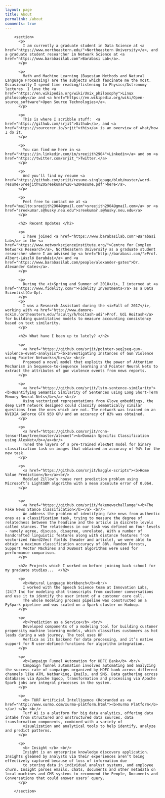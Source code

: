 ```yaml
---
layout: page
title: About
permalink: /about
comments: true
---
```


<div class="row justify-content-between">
<div class="col-md-8 pr-5">

        <section>  
          <p>
	        I am currently a graduate student in Data Science at <a href="https://www.northeastern.edu/">Northeastern University</a>, and a graduate student researcher in Network Science at <a href="https://www.barabasilab.com">Barabasi Lab</a>.
          </p>

          <p>
	        Math and Machine Learning (Bayesian Methods and Natural Language Processing) are the subjects which fascinate me the most. Occasionally I spend time reading/listening to Physics/Astronomy lectures. I love the <a href="https://en.wikipedia.org/wiki/Unix_philosophy">Linux philosophy</a> and <a href="https://en.wikipedia.org/wiki/Open-source_software">Open Source Technologies</a>.
          </p>

          <p>
	        This is where I scribble stuff:  <a href="https://github.com/srjit">Github</a>, and <a href="https://sourcerer.io/srjit">this</a> is an overview of what/how I do it.
          </p>

          <p>
	        You can find me here in <a href="https://in.linkedin.com/in/sreejith2904">Linkedin</a> and on <a href="https://twitter.com/srjit_">Twitter.</a> 
          </p>

          <p>
	        And you'll find my resume <a href="https://github.com/srjit/resume-singlepage/blob/master/word-resume/Sreejith%20Sreekumar%20-%20Resume.pdf">here</a>.
          </p>

          <p> 
	        Feel free to contact me at <a href="mailto:sreejith2904@gmail.com">sreejith2904@gmail.com</a> or <a href="sreekumar.s@husky.neu.edu">sreekumar.s@husky.neu.edu</a>
          </p>

          <h2> Recent Updates </h2>

          <p>
	        I have joined <a href="https://www.barabasilab.com">Barabasi Lab</a> in the <a href="https://www.networkscienceinstitute.org/">Centre for Complex Networks Research</a>, Northeastern University as a graduate student researcher where I am advised by <a href="http://barabasi.com/">Prof. Albert-László Barabási</a> and <a href="https://www.barabasilab.com/people/alexander-gates">Dr. Alexander Gates</a>.
          </p>

          <p>
	        During the <i>Spring and Summer of 2018</i>, I interned at <a href="https://www.fidelity.com/">Fidelity Investments</a> as a Data Scientist(Co-Op). 
          </p>  
          <p>
	        I was a Research Assistant during the <i>Fall of 2017</i>, working with <a href="http://www.damore-mckim.northeastern.edu/faculty/h/hoitash-udi">Prof. Udi Hoitash</a> for building quantitative models to measure accounting consistency based on text similarity.
          </p>

          <h2> What have I been up to lately? </h2>

          <p>
	        <a href="https://github.com/srjit/pointer-seq2seq-gun-violence-event-analysis"><b>Investigating Instances of Gun Violence using Pointer Networks</b></a> <br/>
	        Proposed a novel model that exploits the power of Attention Mechanism in Sequence-to-Sequence learning and Pointer Neural Nets to extract the attributes of gun violence events from news reports.
          </p>
          
          <p>
	        <a href="https://github.com/srjit/lstm-sentence-similarity"><b>Quantifying Semantic Similarity of Sentences using Long Short-Term Memory Neural Nets</b></a> <br/>
	        Using vectorized representations from Glove embeddings, the deep LSTM network designed could classify semantically similar questions from the ones which are not. The network was trained on an NVIDIA GeForce GTX 950 GPU and an accuracy of 83% was obtained. 
          </p>

          <p>
	        <a href="https://github.com/srjit/rcnn-tensorflow/tree/master/alexnet"><b>Domain Specific Classification using AlexNet</b></a><br/>
	        Tuned the layers of a pre-trained AlexNet model for binary classification task on images that obtained an accuracy of 94% for the new task.
          </p>

          <p>
	        <a href="https://github.com/srjit/kaggle-scripts"><b>Home Value Prediction</b></a><br/>
	        Modeled Zillow’s house rent prediction problem using Microsoft’s LightGBM algorithm with a mean absolute error of 0.064.
          </p>


          <p>
	        <a href="https://github.com/srjit/fakenewschallange"><b>The Fake News Stance Classification</b></a> <br/>
	        We address the problem of identifying fake news from authentic ones as a classification task, trying to measure the degree of relatedness between the headline and the article in discrete levels called stances. The relatedness in our task was defined on four levels - namely agree, discuss, disagree, unrelated. With a number of handcrafted linguistic features along with distance features from vectorized (Word2Vec) fields (header and article), we were able to obtain a maximum classification accuracy of 88%. Random Forests, Support Vector Machines and XGBoost algorithms were used for performance comparison.
          </p>

          <h2> Projects which I worked on before joining back school for my graduate studies...  </h2>

          <p>
	        <b>Natural Language Workbench</b><br/>
	        I worked with the Speech Science team at Innovation Labs, [24]7 Inc for modeling chat transcripts from customer conversations and use it to identify the user intent of a customer care call.
	        The whole modeling process pipeline was constructed on a PySpark pipeline and was scaled on a Spark cluster on Hadoop.  
          </p>

          <p>
	        <b>Prediction as a Service</b> <br/>
	        Developed components of a modeling tool for building customer propensity machine learning models, which classifies customers as hot leads during a web journey. The tool uses HP
	        Vertica as its backend for data processing, and it’s native support for R user-defined-functions for algorithm integration.
          </p>

          <p>
	        <b>Campaign Funnel Automation for HDFC Bank</b> <br/>
	        Campaign funnel automation involves automating and analyzing the success rate of campaigns organized by HDFC bank across different channels like ATM, Netbanking, Emails, and SMS. Data gathering across databases via Apache Sqoop, transformation and processing via Apache Spark jobs are integral processes in the system.
          </p>

          <p>
	        <b> TURF Artificial Intelligence (Rebranded as <a href="http://www.xurmo.com/xurmo-platform.html"><b>Xurmo Platform</b></a>) </b> <br/>
	        Turf Ai is a platform for big data analytics, offering data intake from structured and unstructured data sources, data transformation components, combined with a variety of
	        visualization and analytical tools to help identify, analyze and predict patterns.
          </p>

          <p>
	        <b> Insight </b> <br/>
	        Insight is an enterprise knowledge discovery application. Insights gleaned by analysts via their experiences aren’t being effectively captured because of loss of information due
	        to storing data in individual analyst systems, and employee churn. Insight parses emails, chats, documents and other metadata on local machines and CMS systems to recommend the People, Documents and Conversations that could answer users’ query.
          </p>

		</section>
</div>
</div>
